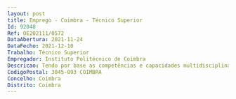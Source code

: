 ```yaml
--- 
layout: post
title: Emprego - Coimbra - Técnico Superior
Id: 92048
Ref: OE202111/0572
DataAbertura: 2021-11-24
DataFecho: 2021-12-10
Trabalho: Técnico Superior
Empregador: Instituto Politécnico de Coimbra
Descricao: Tendo por base as competências e capacidades multidisciplinares dos recursos humanos a contratar, pretende se que integrem equipas para o desenvolvimento das ações previstas no projeto @GIR, com as seguintes funções •	Gestão de informação, nomeadamente no que diz respeito à aplicação eficiente de metodologias de recolha, levantamento e tratamento de informação •	Analisar o contexto com base na sua área de intervenção, com o objetivo de desenvolver projetos inovadores com base em oportunidades existentes no mercado e valorização do local •	Dinamizar os dias de inovação nas autarquias com o objetivo de recolher os problemas das empresas e gerar debate para o desenvolvimento de soluções inovadoras, com base em ferramentas de inovação •	Mentorar as bolsas de voluntários •	Organizar e dinamizar eventos de inovação •	Identificar projetos inovadores e elaborar protótipos da ideia, nomeadamente esquemas, storyboard, role play, maquete ou vídeo pitch •	Identificar oportunidades de mercado para a implementação dos projetos  •	Elaborar documentos científicos de base ao desenvolvimento de novos projetos •	Elaborar relatórios de reunião, ação e projeto, previstos para a medição e acompanhamento dos resultados •	Garantir a comunicação interna (dentro da organização IPC) e externa das ações e resultados do projeto, promovendo a utilização de linguagem não sexista e inclusiva.
CodigoPostal: 3045-093 COIMBRA
Concelho: Coimbra
Distrito: Coimbra
--- 
```

